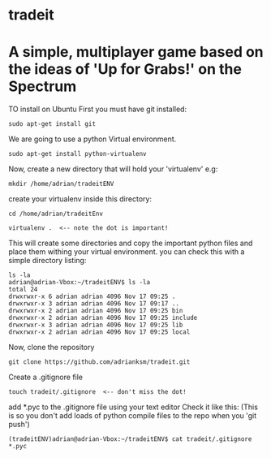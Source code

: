 tradeit
=======

A simple, multiplayer game based on the ideas of 'Up for Grabs!' on the Spectrum
=======

TO install on Ubuntu
First you must have git installed:

```
sudo apt-get install git
```


We are going to use a python Virtual environment.
```
sudo apt-get install python-virtualenv
```
Now, create a new directory that will hold your 'virtualenv'
e.g:
```
mkdir /home/adrian/tradeitENV
```
create your virtualenv inside this directory:
```
cd /home/adrian/tradeitEnv

virtualenv .  <-- note the dot is important!
```

This will create some directories and copy the important python files and place them withing your virtual environment. you can check this with a simple directory listing:

```
ls -la
adrian@adrian-Vbox:~/tradeitENV$ ls -la
total 24
drwxrwxr-x 6 adrian adrian 4096 Nov 17 09:25 .
drwxrwxr-x 3 adrian adrian 4096 Nov 17 09:17 ..
drwxrwxr-x 2 adrian adrian 4096 Nov 17 09:25 bin
drwxrwxr-x 2 adrian adrian 4096 Nov 17 09:25 include
drwxrwxr-x 3 adrian adrian 4096 Nov 17 09:25 lib
drwxrwxr-x 2 adrian adrian 4096 Nov 17 09:25 local
```


Now, clone the repository
```
git clone https://github.com/adrianksm/tradeit.git
```

Create a .gitignore file

```
touch tradeit/.gitignore  <-- don't miss the dot!
```

add *.pyc to the .gitignore file using your text editor
Check it like this: (This is so you don't add loads of python compile files to the repo when you 'git push')

```
(tradeitENV)adrian@adrian-Vbox:~/tradeitENV$ cat tradeit/.gitignore 
*.pyc

```

